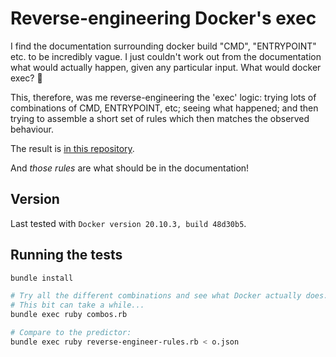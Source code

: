 # Reverse-engineering Docker's exec

I find the documentation surrounding docker build "CMD", "ENTRYPOINT" etc. to
be incredibly vague. I just couldn't work out from the documentation what would
actually happen, given any particular input.  What would docker exec?  🤷

This, therefore, was me reverse-engineering the 'exec' logic: trying lots of
combinations of CMD, ENTRYPOINT, etc; seeing what happened; and then trying to
assemble a short set of rules which then matches the observed behaviour.

The result is [in this repository](https://github.com/rvedotrc/dockerfile-cmd-entrypoint/blob/master/docker_exec_predictor.rb).

And *those rules* are what should be in the documentation!

## Version

Last tested with `Docker version 20.10.3, build 48d30b5`.

## Running the tests

```sh
bundle install

# Try all the different combinations and see what Docker actually does.
# This bit can take a while...
bundle exec ruby combos.rb

# Compare to the predictor:
bundle exec ruby reverse-engineer-rules.rb < o.json
```
